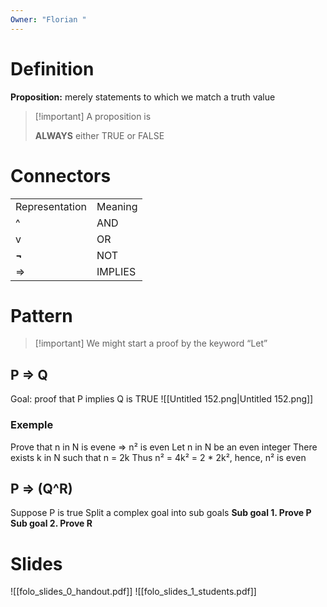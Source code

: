 ```yaml
---
Owner: "Florian "
---
```

# Definition
**Proposition:** merely statements to which we match a truth value

> [!important] A proposition is
> 
> **ALWAYS** either TRUE or FALSE
# Connectors
|   |   |
|---|---|
|Representation|Meaning|
|^|AND|
|v|OR|
|**¬**|NOT|
|⇒|IMPLIES|
# Pattern

> [!important] We might start a proof by the keyword “Let”
## P ⇒ Q
Goal: proof that P implies Q is TRUE
![[Untitled 152.png|Untitled 152.png]]
### Exemple
Prove that n in N is evene ⇒ n² is even
Let n in N be an even integer
There exists k in N such that n = 2k
Thus n² = 4k² = 2 * 2k², hence, n² is even
## P ⇒ (Q^R)
Suppose P is true
Split a complex goal into sub goals
**Sub goal 1. Prove P**
**Sub goal 2. Prove R**
# Slides
  
![[folo_slides_0_handout.pdf]]
![[folo_slides_1_students.pdf]]